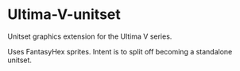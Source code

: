 # Ultima-V-unitset
Unitset graphics extension for the Ultima V series. 

Uses FantasyHex sprites. Intent is to split off becoming a standalone unitset. 

